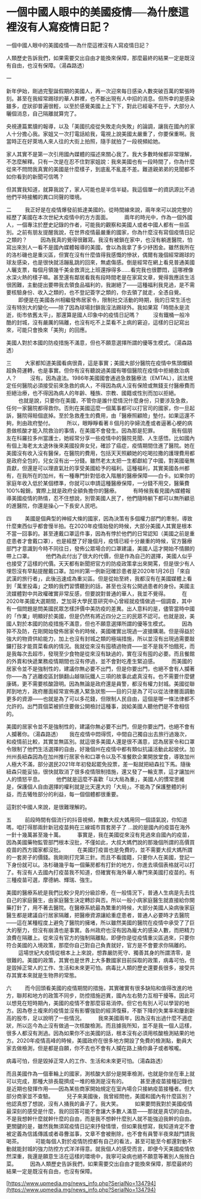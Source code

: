 # 一個中國人眼中的美國疫情──為什麼這裡沒有人寫疫情日記？

一個中國人眼中的美國疫情──為什麼這裡沒有人寫疫情日記？

人類歷史告訴我們，如果需要交出自由才能換來保障，那麼最終的結果一定是既沒有自由，也沒有保障。（湯森路透）

一

新年伊始，剛過完聖誕假期的美國人，再一次迎來每日感染人數突破百萬的緊張時刻。甚至在我經常踢球的華人群裡，也不斷出現有人中招的消息。但所幸的是感染雖多，症狀卻普遍很輕，以至於感覺美國上上下下，對此已經毫不在乎，大部分人曬個消息，自己隔離就算完了。

央視連篇累牘的報導，以及「美國抗疫從失敗走向失敗」的論調，讓我在國內的家人十分擔心我。家姐又一次打電話給我，電視上說美國太嚴重了，你要保重啊。我當時正在好萊塢人來人往的大街上拍照，隨手就拍了一段視頻給她。

家人其實不是第一次引用國內媒體的描述來關心我了。我大多數時候都非常理解，不怎麼解釋。只有一次是在忍不住對家姐說：我來美國也有一段時間了，你為什麼從來不問問我真實的美國是什麼樣子，到底亂不亂差不差。難道親弟弟的見聞都不如你看到的新聞可信嗎？

但其實我知道，就算我說了，家人可能也是半信半疑。我這個單一的資訊源比不過他們平時接觸的異口同聲的環境。

二
　　
我正好是在疫情爆發前抵達美國的。從時間線來說，兩年來可以說完整的經歷了美國在本次世紀大疫情中的方方面面。
　　
兩年的時光中，作為一個外國人，一個專注於歷史記錄的作者，可能我的觀察和美國人或者中國人都有一些區別。之前有朋友提醒我說，在世界疫情最嚴重的國家，你為什麼沒有寫個疫情日記之類的？
　　
因為我真的覺得很難寫。我沒有被鎖在家中，也沒有躺進醫院，怕寫出來別人一看不是國內媒體報導的美國，會以為我拿了多少紓困金。雖然我所在的洛杉磯也是重災區，但實在沒有什麼值得我感慨的慘狀，偶爾有幾個經常踢球的球友感染，也是很快就活蹦亂跳的回來，無處傷感。倒是經常在網上看見普通美國人曬支票，每個月領幾千美金救濟比上班還掙得多……看完我也很鬱悶，這哪裡像水深火熱的樣子嘛。甚至還有鄰居看我有段時間老是在家寫文章，覺得我應該生活很困難，主動提出要帶我去領食品福利的，我謝絕了——這種福利我見過，是不需要核驗身份、收入之類的，也不登記簽字之類的，你去領了就走，全憑自覺。
　　
即便是在美國各州相繼發佈居家令，限制社交活動的時期，我的日常生活也沒有特別大的變化——除了因為球場封鎖我沒法踢球外。我如果寫「時間永是流逝，街市依舊太平」，那還算是國人印象中的疫情日記嗎？
　　
沒有鐵桶一般冷酷的封城，沒有嚴厲的隔離，也沒有吃不上菜看不上病的窘迫，這樣的日記寫出來，可能只會換來「美狗」的回應。

美國人對於本國的防疫措施不滿意，但也不願意選擇所謂的優等生模式。（湯森路透）

三
　　
大家都知道美國看病很貴，這是事實；美國大部分醫院在疫情中焦頭爛額超負荷運轉，也是事實。但你有沒有聽說過美國有哪個醫院在疫情中拒絕救治病人？
　　
沒有。因為違法。1986年美國國會通過急救醫療法（EMTAL），該法規定任何醫院必須接受前來急救的病人，不得因為病人沒有保險或無錢支付醫療費而拒絕治療，也不得因為病人的年齡、種族、宗教、國籍或性別而加以拒絕。
　　
也就是說，只要你在美國，不管你是誰什麼情況什麼身份，只要涉及急救，任何一家醫院都得救你。否則在美國這麼一個萬事都可以打官司的國家，你一旦起訴，醫院得賠個底掉。至於急救產生的費用，由「醫療照顧險」墊付。如果這還不夠，則由政府墊付。
　　
所以，眼睜睜看著８個月的孕婦流產或者逼著心梗的病患做核酸才能入院救治的事情，在美國不會發生。因為那是犯罪。
　　
我有個朋友在科羅拉多州當護士，她經常分享一些疫情中的醫院見聞、人生感悟。比如國內有個上海老太太退休後來美國投奔女兒，確診了癌症，疫情期間住進了醫院。她在美國沒有收入沒有醫保，在醫院的費用，包括天天照顧她的吃喝拉撒的護理費用都是政府全包的，兒女沒有出一分錢。雖然老太太把一生都獻給了中國，對美國毫無貢獻，但還是可以理直氣壯的享受美國給予的福利。這種福利，其實美國各州都有，在我所在的加州，有一種專門針對低收入階層的醫療保障——白卡。如果你的家庭年收入低於某個標準，你就可以申請這種醫療保障，一分錢不用交，醫藥費100%報銷，實際上就是政府全額負擔你的醫療。
　　
有時候我看見國內媒體報導美國疫情的熱情，忍不住想說，別管美國人民了，他們隨時躺下都可以無所顧忌的進醫院，你還是操心一下長安人民吧。

四
　　
美國是個典型的神經大條的國家，因為決策有多個權力部門的牽制，導致什麼東西似乎都會慢半拍。在2020年疫情始發的時候，大部分美國人其實是根本不當一回事的。甚至連戴口罩這件事，因為有悖於他們的日常認知（美國之前是重症患者才會戴口罩），也是經歷了好幾個月，疫情已經十分嚴重的時候，官方醫療部門才意識到今時不同往日，發佈公眾場合的口罩建議，美國人這才開始不情願的帶上口罩。
　　
他們為此付出了很大的代價，但是作為自己的選擇，美國人似乎也接受了這樣的代價。天天都有新聞把官方的防疫政策拿出來開罵，但是很少有人埋怨沒有早點提醒戴口罩。加州的第一例新冠確診患者是2020年1月26日「來自武漢的旅行者」，此後迅速成為重災區。但是從始至終，我都沒有在美國媒體上看到「萬里投毒」之類的我們習慣聽到的話，甚至也沒有公開過患者的身份。美國主流媒體對中共政權確實非常反感，但要說對普通的華人，我並不覺得。
　　
在2020年美國大選期間，芝加哥大學民意研究中心曾經就疫情做過一個調查，其中有一個問題是問美國民眾怎樣評價中美防疫的差異。出人意料的是，儘管當時中國的「作業」明顯好於美國，但是仍然有將近四分之三的民眾不認可。也就是說，美國人對於本國的防疫措施不滿意，但也不願意選擇所謂的優等生模式。
　　
因為猝不及防，在剛開始發佈居家令的時候，美國確實出現過一波搶購潮。但是得益於強大的物資供給能力，加上也沒有封城之類的極端措施，所以並沒有出現過需要敲鑼打鼓才能買菜看病的情況。我就從來沒有囤積過物資——並不是我不怕餓死，而是我每次去超市，發現至少食物是從來沒有缺過的，實在沒有囤的必要。而且餐館的外賣和快遞業務疫情期間也沒有停過，並不會對吃產生緊迫感。
　　
而美國的居家令並不是強制性的，建議你無必要不出門，但是你要出門，也絕不會有人攔著你——為了逃離疫區封鎖翻山越嶺玩鐵人三項的故事此處真沒有。也不需要什麼健康碼，更不需要核酸證明。因為無論是政府還是員警，都沒有權力封城。美國從聯邦到地方，政府層面經常宣佈進入緊急狀態——目的只是為了可以從法律層面調動更多的資源——也就是為了可以多花錢，但限制人民自由，這個是哪一條法律都不允許的。出門買個菜被抓住要做公開檢討這種事，說給美國人聽他們是不會相信的。

美國的居家令並不是強制性的，建議你無必要不出門，但是你要出門，也絕不會有人攔著你。（湯森路透）
　
我在疫情中悶得慌，中間自己獨自出去旅行過幾次，和疫情前比較，其實並無區別。就這很多美國人還是很不滿意，認為居家令和口罩令限制了他們生活選擇的自由，好幾個州在疫情中都有類似抗議活動此起彼伏。加州州長紐森因為在加州推行居家令和口罩令以及不准餐飲企業開放堂食，導致加州人極大不滿，部分選民2021年年初發起罷免投票，差一點就把紐森拉下馬。隨後紐森只能妥協，很快就取消了很多疫情限制措施，還又發了一輪支票，這才讓加州人的憤怒平息。
　　
他們就是這麼不喜歡「以大局為重」，美國人的慣常思維是，保護個人自由選擇的權利就是比天還大的「大局」。不能為了保護整體的利益，而去犧牲部分的利益，每一個個體都很重要。

這對於中國人來說，是很難理解的。

五
　　
前段時間有個流行的抖音視頻，無數大叔大媽用同一個語氣說，你知道嗎，咱打得那兩針新冠疫苗夠在三線城市買套房子了 ...說的是國內的疫苗在海外一針十幾萬甚至幾十萬。
　　
事實是，我在美國從來沒有見過來自國內的疫苗，因為美國藥物監管部門根本沒批，不僅如此，大叔大媽們說的那幾個所謂的高價買疫苗的西方國家都沒批。
　　
在美國打疫苗也是免費的，並不需要大叔大媽所謂的一套房子的價錢。我剛剛打完第三針。而且不看國籍，只要你人在美國，登記一下身份就可以。洛杉磯幾乎每一個藥房都有打針的地方，你進去填個表格就可以打了。有沒有人去國內打疫苗我不知道，但確實有海外華人專門來美國打疫苗的。有三種疫苗可選，摩德納、輝瑞、強生。

美國的醫療系統是我們比較少見的分級診療，在一般情況下，普通人生病是先去找自己的家庭醫生，由家庭醫生決定轉診與否。所以一般小病家庭醫生就直接給你開藥打針了，用不著去醫院。在醫療系統最為繁重的時候，大部分美國人染病後家庭醫生都是建議自行居家隔離，把醫療資源讓給重症患者，普通人必要時才去醫院——這在某種程度上避免了醫院的擁堵，所以雖然美國的醫院在疫情中承受了了巨大的壓力，但沒有崩潰也是事實。各州政府也沒有因為龐大的感染人數，而把精力浪費在隔離上。從來沒有官方的強制隔離點，即便你是從疫情重災區過來，只要你符合美國的入境政策，那麼你自己對自己負責就好，官方是不會要求你隔離的。
　　
這場世紀大疫情從根本上上來說，想靠嚴防死守、獨善其身的所謂清零，是很難的。美國的政策，其實也是世界上大多數國家目前採取的政策，病毒可怕，但是毀掉正常人的工作、生活和未來更可怕。病毒比人類的歷史還要長很多，接受共存其實本來就是生物界的常態。

六
　　
而今回頭看美國的疫情期間的措施，其實確實有很多缺陷和值得改進的地方，聯邦和地方的政策不同步，防控措施迥異，國內左右勢力互相干擾等。因此可以想見在短時期內，美國的疫情不會那麼容易消停。但它也有別人可以學習的地方。因為卷土複來的疫情並沒有影響強勁的經濟復蘇，不斷下降的失業率和屢創新高的股市，足以說明了一些情況。
　　
我來美國兩年，因為沒有出過什麼不適症狀，所以迄今為止沒有做過一次核酸檢測。而且據我所知，並不是我一個人這樣，很多人都沒有測過。因為如果你不出美國的話，根本沒有必須用核酸檢測結果的地方。2020年疫情高峰的時候，美國政府在很多地方開設了免費的檢測點，動員大家去做檢測，但是都是自願，你不去也不會有人攔在路上捅你鼻子或者喉嚨。

病毒可怕，但是毀掉正常人的工作、生活和未來更可怕。（湯森路透）

而且美國作為一個車輪上的國家，測核酸大部分是開車檢測，也就是你坐在車上就可以完成，那種大排長龍擠成一堆的檢測是沒有的。
　　
甚至連疫苗接種記錄也是近期也發揮作用——因為某些商家開始規定在室內場合只接納疫苗接種者。但大部分商家並不查驗。
　　
兒子來美國後，我曾經問他，美國和國內有什麼區別？他認真想了想說，沒有人捅我的鼻子了。我大笑。
　　
如果要問我對於美國疫情最深刻的感受是什麼，我的回答可能不會讓大多數人滿意——那就是真切的自由。不是我想幹什麼就幹什麼的自由，而是我不想幹什麼別人就不能強迫我幹的自由。更關鍵的是，雖然我無須寫疫情日記來抒發情懷，但如果我想寫，我知道肯定不會被定義為信謠傳謠或者尋釁滋事，文章不會被刪除，也不會有員警半夜來敲門請我喝茶。
　　
可能每個人對於疫情防控都有自己的看法，甚至可能至今都還對動不動就能封城的強力防控方式洋洋得意。就我個人的感受而言，即便今天美國疫情依然深重，我還是願意生活在這樣的環境中，我寧可染病也絕不願意等著別人施捨白菜。
　　
因為人類歷史告訴我們，如果需要交出自由才能換來保障，那麼最終的結果一定是既沒有自由，也沒有保障。

[https://www.upmedia.mg/news_info.php?SerialNo=134794](https://www.upmedia.mg/news_info.php?SerialNo=134794)